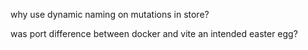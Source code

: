 why use dynamic naming on mutations in store?

was port difference between docker and vite an intended easter egg?